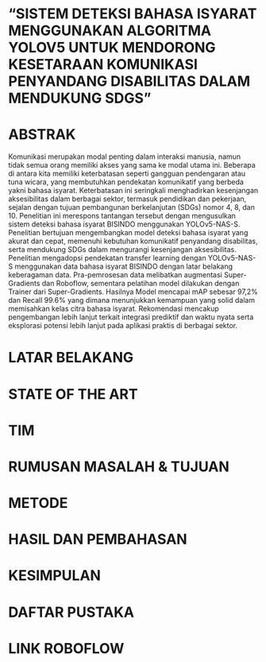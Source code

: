 # “SISTEM DETEKSI BAHASA ISYARAT MENGGUNAKAN ALGORITMA YOLOV5 UNTUK MENDORONG KESETARAAN KOMUNIKASI PENYANDANG DISABILITAS DALAM MENDUKUNG SDGS”

# ABSTRAK
Komunikasi merupakan modal penting dalam interaksi manusia, namun tidak semua orang memiliki akses yang sama ke modal utama ini. Beberapa di antara kita memiliki keterbatasan seperti gangguan pendengaran atau tuna wicara, yang membutuhkan pendekatan komunikatif yang berbeda yakni bahasa isyarat. Keterbatasan ini seringkali menghadirkan kesenjangan aksesibilitas dalam berbagai sektor, termasuk pendidikan dan pekerjaan, sejalan dengan tujuan pembangunan berkelanjutan (SDGs) nomor 4, 8, dan 10. Penelitian ini merespons tantangan tersebut dengan mengusulkan sistem deteksi bahasa isyarat BISINDO menggunakan YOLOv5-NAS-S. Penelitian bertujuan mengembangkan model deteksi bahasa isyarat yang akurat dan cepat, memenuhi kebutuhan komunikatif penyandang disabilitas, serta mendukung SDGs dalam mengurangi kesenjangan aksesibilitas. Penelitian mengadopsi pendekatan transfer learning dengan YOLOv5-NAS- S menggunakan data bahasa isyarat BISINDO dengan latar belakang keberagaman data. Pra-pemrosesan data melibatkan augmentasi Super-Gradients dan Roboflow, sementara pelatihan model dilakukan dengan Trainer dari Super-Gradients. Hasilnya Model mencapai mAP sebesar 97,2% dan Recall 99.6% yang dimana menunjukkan kemampuan yang solid dalam memisahkan kelas citra bahasa isyarat. Rekomendasi mencakup pengembangan lebih lanjut terkait integrasi prediktif dan waktu nyata serta eksplorasi potensi lebih lanjut pada aplikasi praktis di berbagai sektor.

# LATAR BELAKANG
# STATE OF THE ART
# TIM
# RUMUSAN MASALAH & TUJUAN
# METODE
# HASIL DAN PEMBAHASAN
# KESIMPULAN 
# DAFTAR PUSTAKA
# LINK ROBOFLOW
